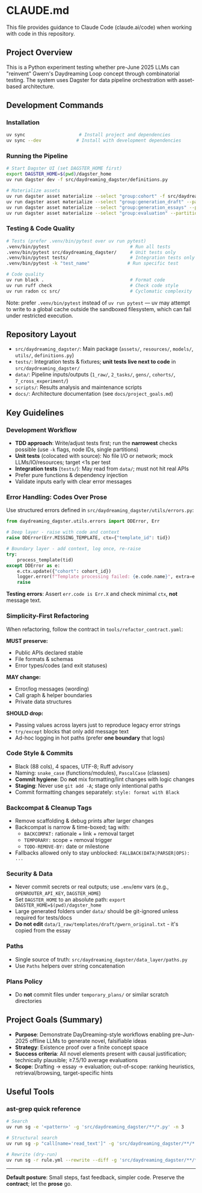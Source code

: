 # CLAUDE.md

This file provides guidance to Claude Code (claude.ai/code) when working with code in this repository.

## Project Overview

This is a Python experiment testing whether pre-June 2025 LLMs can "reinvent" Gwern's Daydreaming Loop concept through combinatorial testing. The system uses Dagster for data pipeline orchestration with asset-based architecture.

## Development Commands

### Installation
```bash
uv sync                    # Install project and dependencies
uv sync --dev             # Install with development dependencies
```

### Running the Pipeline
```bash
# Start Dagster UI (set DAGSTER_HOME first)
export DAGSTER_HOME=$(pwd)/dagster_home
uv run dagster dev -f src/daydreaming_dagster/definitions.py

# Materialize assets
uv run dagster asset materialize --select "group:cohort" -f src/daydreaming_dagster/definitions.py
uv run dagster asset materialize --select "group:generation_draft" --partition <gen_id> -f src/daydreaming_dagster/definitions.py
uv run dagster asset materialize --select "group:generation_essays" --partition <gen_id> -f src/daydreaming_dagster/definitions.py
uv run dagster asset materialize --select "group:evaluation" --partition <gen_id> -f src/daydreaming_dagster/definitions.py
```

### Testing & Code Quality
```bash
# Tests (prefer .venv/bin/pytest over uv run pytest)
.venv/bin/pytest                              # Run all tests
.venv/bin/pytest src/daydreaming_dagster/     # Unit tests only
.venv/bin/pytest tests/                       # Integration tests only
.venv/bin/pytest -k "test_name"              # Run specific test

# Code quality
uv run black .                                # Format code
uv run ruff check                             # Check code style
uv run radon cc src/                          # Cyclomatic complexity
```

Note: prefer `.venv/bin/pytest` instead of `uv run pytest` — uv may attempt to write to a global cache outside the sandboxed filesystem, which can fail under restricted execution.

## Repository Layout

- `src/daydreaming_dagster/`: Main package (`assets/`, `resources/`, `models/`, `utils/`, `definitions.py`)
- `tests/`: Integration tests & fixtures; **unit tests live next to code** in `src/daydreaming_dagster/`
- `data/`: Pipeline inputs/outputs (`1_raw/`, `2_tasks/`, `gens/`, `cohorts/`, `7_cross_experiment/`)
- `scripts/`: Results analysis and maintenance scripts
- `docs/`: Architecture documentation (see `docs/project_goals.md`)

## Key Guidelines

### Development Workflow

- **TDD approach**: Write/adjust tests first; run the **narrowest** checks possible (use `-k` flags, node IDs, single partitions)
- **Unit tests** (colocated with source): No file I/O or network; mock LLMs/IO/resources; target <1s per test
- **Integration tests** (`tests/`): May read from `data/`; must not hit real APIs
- Prefer pure functions & dependency injection
- Validate inputs early with clear error messages

### Error Handling: Codes Over Prose

Use structured errors defined in `src/daydreaming_dagster/utils/errors.py`:

```python
from daydreaming_dagster.utils.errors import DDError, Err

# Deep layer - raise with code and context
raise DDError(Err.MISSING_TEMPLATE, ctx={"template_id": tid})

# Boundary layer - add context, log once, re-raise
try:
    process_template(tid)
except DDError as e:
    e.ctx.update({"cohort": cohort_id})
    logger.error(f"Template processing failed: {e.code.name}", extra=e.ctx)
    raise
```

**Testing errors**: Assert `err.code is Err.X` and check minimal `ctx`, **not** message text.

### Simplicity-First Refactoring

When refactoring, follow the contract in `tools/refactor_contract.yaml`:

**MUST preserve:**
- Public APIs declared stable
- File formats & schemas
- Error types/codes (and exit statuses)

**MAY change:**
- Error/log messages (wording)
- Call graph & helper boundaries
- Private data structures

**SHOULD drop:**
- Passing values across layers just to reproduce legacy error strings
- `try/except` blocks that only add message text
- Ad-hoc logging in hot paths (prefer **one boundary** that logs)

### Code Style & Commits

- Black (88 cols), 4 spaces, UTF-8; Ruff advisory
- Naming: `snake_case` (functions/modules), `PascalCase` (classes)
- **Commit hygiene**: Do **not** mix formatting/lint changes with logic changes
- **Staging**: Never use `git add -A`; stage only intentional paths
- Commit formatting changes separately: `style: format with Black`

### Backcompat & Cleanup Tags

- Remove scaffolding & debug prints after larger changes
- Backcompat is narrow & time-boxed; tag with:
  - `BACKCOMPAT:` rationale + link + removal target
  - `TEMPORARY:` scope + removal trigger
  - `TODO-REMOVE-BY:` date or milestone
- Fallbacks allowed only to stay unblocked: `FALLBACK(DATA|PARSER|OPS): ...`

### Security & Data

- Never commit secrets or real outputs; use `.env`/env vars (e.g., `OPENROUTER_API_KEY`, `DAGSTER_HOME`)
- Set `DAGSTER_HOME` to an absolute path: `export DAGSTER_HOME=$(pwd)/dagster_home`
- Large generated folders under `data/` should be git-ignored unless required for tests/docs
- **Do not edit** `data/1_raw/templates/draft/gwern_original.txt` - it's copied from the essay

### Paths

- Single source of truth: `src/daydreaming_dagster/data_layer/paths.py`
- Use `Paths` helpers over string concatenation

### Plans Policy

- Do **not** commit files under `temporary_plans/` or similar scratch directories

## Project Goals (Summary)

- **Purpose**: Demonstrate DayDreaming-style workflows enabling pre-Jun-2025 offline LLMs to generate novel, falsifiable ideas
- **Strategy**: Existence proof over a finite concept space
- **Success criteria**: All novel elements present with causal justification; technically plausible; ≥7.5/10 average evaluations
- **Scope**: Drafting → essay → evaluation; out-of-scope: ranking heuristics, retrieval/browsing, target-specific hints

## Useful Tools

### ast-grep quick reference
```bash
# Search
uv run sg -e '<pattern>' -g 'src/daydreaming_dagster/**/*.py' -n 3

# Structural search
uv run sg -p "call[name='read_text']" -g 'src/daydreaming_dagster/**/*.py'

# Rewrite (dry-run)
uv run sg -r rule.yml --rewrite --diff -g 'src/daydreaming_dagster/**/*.py'
```

---

**Default posture**: Small steps, fast feedback, simpler code. Preserve the **contract**; let the **prose** go.
